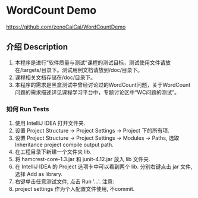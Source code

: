 # WordCount Demo
https://github.com/zenoCaiCai/WordCountDemo

## 介绍 Description
1. 本程序是进行“软件质量与测试”课程的测试目标，测试使用文件请放在/targets/目录下。测试用例文档请放到/doc/目录下。
1. 课程相关文档存储在/doc/目录下。
1. 本程序的需求是黑盒测试中曾经讨论过的WordCount问题，关于WordCount问题的需求描述详见课程学习平台中，专题讨论区中“WC问题的测试”。

### 如何 Run Tests
1. 使用 IntelliJ IDEA 打开文件夹.
1. 设置 Project Structure -> Project Settings -> Project 下的所有项.
1. 设置 Project Structure -> Project Settings -> Modules -> Paths, 选取 Inheritance project compile output path.
1. 在工程目录下新建一个文件夹 lib.
1. 将 hamcrest-core-1.3.jar 和 junit-4.12.jar 放入 lib 文件夹.
1. 在 IntelliJ IDEA 的 Project 选项卡中可以看到两个 lib. 分别右键点击 jar 文件, 选择 Add as library.
1. 右键单击任意测试文件, 点击 Run '...'.
注意:
1. project settings 作为个人配置文件使用, 不commit.
